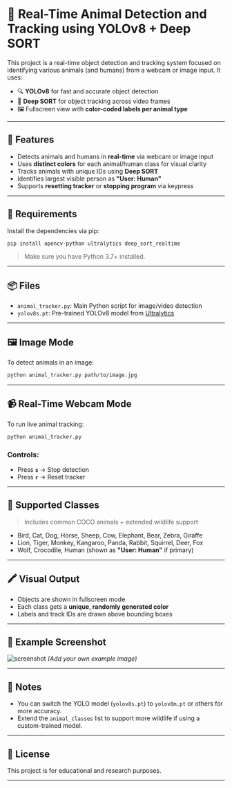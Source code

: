 # 🐾 Real-Time Animal Detection and Tracking using YOLOv8 + Deep SORT

This project is a real-time object detection and tracking system focused on identifying various animals (and humans) from a webcam or image input. It uses:

- 🔍 **YOLOv8** for fast and accurate object detection  
- 🎯 **Deep SORT** for object tracking across video frames  
- 🖼️ Fullscreen view with **color-coded labels per animal type**

---

## 🚀 Features

- Detects animals and humans in **real-time** via webcam or image input
- Uses **distinct colors** for each animal/human class for visual clarity
- Tracks animals with unique IDs using **Deep SORT**
- Identifies largest visible person as **"User: Human"**
- Supports **resetting tracker** or **stopping program** via keypress

---

## 🐍 Requirements

Install the dependencies via pip:

```bash
pip install opencv-python ultralytics deep_sort_realtime
```

> Make sure you have Python 3.7+ installed.

---

## 📦 Files

- `animal_tracker.py`: Main Python script for image/video detection
- `yolov8s.pt`: Pre-trained YOLOv8 model from [Ultralytics](https://github.com/ultralytics/ultralytics)

---

## 🖼️ Image Mode

To detect animals in an image:

```bash
python animal_tracker.py path/to/image.jpg
```

---

## 📹 Real-Time Webcam Mode

To run live animal tracking:

```bash
python animal_tracker.py
```

### Controls:
- Press **`s`** → Stop detection
- Press **`r`** → Reset tracker

---

## 🧠 Supported Classes

> Includes common COCO animals + extended wildlife support

- Bird, Cat, Dog, Horse, Sheep, Cow, Elephant, Bear, Zebra, Giraffe  
- Lion, Tiger, Monkey, Kangaroo, Panda, Rabbit, Squirrel, Deer, Fox  
- Wolf, Crocodile, Human (shown as **"User: Human"** if primary)

---

## 🖍️ Visual Output

- Objects are shown in fullscreen mode
- Each class gets a **unique, randomly generated color**
- Labels and track IDs are drawn above bounding boxes

---

## 📸 Example Screenshot

![screenshot](example_output.jpg) *(Add your own example image)*

---

## 📌 Notes

- You can switch the YOLO model (`yolov8s.pt`) to `yolov8m.pt` or others for more accuracy.
- Extend the `animal_classes` list to support more wildlife if using a custom-trained model.

---

## 📄 License

This project is for educational and research purposes.

---
```
